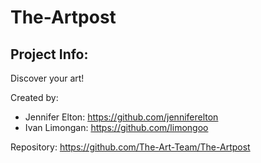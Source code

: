 # The-Artpost

## Project Info:

Discover your art!

Created by:
- Jennifer Elton: https://github.com/jenniferelton
- Ivan Limongan: https://github.com/limongoo

Repository: https://github.com/The-Art-Team/The-Artpost